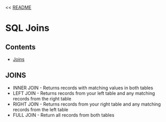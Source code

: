 << [README](README.md)

# SQL Joins

## Contents
- [Joins](#joins)

## JOINS
- INNER JOIN - Returns records with matching values in both tables
- LEFT JOIN - Returns records from your left table and any matching records from the right table
- RIGHT JOIN - Returns records from your right table and any matching records from the left table
- FULL JOIN - Return all records from both tables